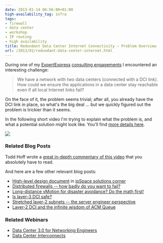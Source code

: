 ```yaml
---
date: 2013-01-14 06:56:00+01:00
high-availability_tag: infra
tags:
- firewall
- data center
- workshop
- IP routing
- high availability
title: Redundant Data Center Internet Connectivity – Problem Overview
url: /2013/01/redundant-data-center-internet.html
---
```

During one of my [ExpertExpress](http://www.ipspace.net/ExpertExpress) [consulting engagements](http://www.ipspace.net/Consulting) I encountered an interesting challenge:

> We have a network with two data centers (connected with a DCI link). How could we ensure the applications in a data center stay reachable even if all local Internet links fail?

On the face of it, the problem seems trivial; after all, you already have the DCI link in place, so what's the big deal \... but we quickly figured out the problem is trickier than it seems.
<!--more-->
In the following short video I'm trying to explain what the problem is, and what a potential solution might look like. You\'ll find [more details here](http://www.ipspace.net/Redundant_Data_Center_Internet_Connectivity).

[![](/2013/01/s400-Redundant+DC+Int+Conn+Snapshot.png)](http://demo.ipspace.net/get/X1%20Redundant%20Data%20Center%20Internet%20Connectivity.mp4)

### Related Blog Posts

Todd Hoff wrote a [great in-depth commentary of this video](http://highscalability.com/blog/2013/1/23/building-redundant-datacenter-networks-is-not-for-sissies-us.html) that you absolutely have to read.

And here are a few other relevant blog posts:

-   [High-level design document](http://www.ipspace.net/Redundant_Data_Center_Internet_Connectivity) in [ipSpace solutions corner](http://www.ipspace.net/Solutions_Corner)
-   [Distributed firewalls -- how badly do you want to fail?](/2011/04/distributed-firewalls-how-badly-do-you.html)
-   [Long-distance vMotion for disaster avoidance? Do the math first!](/2011/09/long-distance-vmotion-for-disaster.html)
-   [Is layer-3 DCI safe?](/2012/10/is-layer-3-dci-safe.html)
-   [Stretched layer-2 subnets -- the server engineer perspective](/2012/03/stretched-layer-2-subnets-server.html)
-   [Layer-2 DCI and the infinite wisdom of ACM Queue](/2012/08/layer-2-dci-and-infinite-wisdom-of.html)

### Related Webinars

-   [Data Center 3.0 for Networking Engineers](http://www.ipspace.net/Data_Center_3.0_for_Networking_Engineers)
-   [Data Center Interconnects](http://www.ipspace.net/Data_Center_Interconnects)
